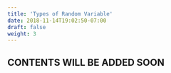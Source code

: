 ```yaml
---
title: 'Types of Random Variable'
date: 2018-11-14T19:02:50-07:00
draft: false
weight: 3
---
```

## CONTENTS WILL BE ADDED SOON

